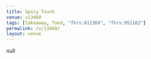 ```yaml
---
title: Spicy Touch
venue: v13460
tags: [takeaway, food, "fhrs:611369", "fhrs:951162"]
permalink: /v/13460/
layout: venue
---
```

null